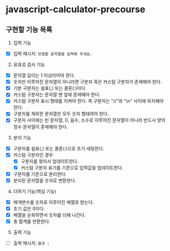 # javascript-calculator-precourse

## 구현할 기능 목록

1. 입력 기능

- [x] 입력 메시지: `덧셈할 문자열을 입력해 주세요.`

2. 유효성 검사 기능

- [x] 문자열 길이는 1 이상이어야 한다.
- [x] 숫자만 이루어진 문자열이 아니라면 구분자 혹은 커스텀 구분자가 존재해야 한다.
- [x] 기본 구분자는 쉼표(,) 또는 콜론(:)이다.
- [x] 커스텀 구분자는 문자열 맨 앞에 존재해야 한다.
- [x] 커스텀 구분자 표시 형태를 지켜야 한다. 즉 구분자는 "//"와 "\n" 사이에 위치해야 한다.
- [x] 구분자를 제외한 문자열은 모두 숫자 형태여야 한다.
- [x] 구분자 사이에는 빈 문자열, 0, 음수, 소수로 이루어진 문자열이 아니라 반드시 양의 정수 문자열이 존재해야 한다.

3. 분리 기능

- [x] 구분자를 쉼표(,) 또는 콜론(:)으로 초기 세팅한다.
- [x] 커스텀 구분자인 경우
  - [x] 구분자를 찾아서 업데이트한다.
  - [x] 커스텀 구분자 표기를 기준으로 입력값을 업데이트한다.
- [x] 구분자를 기준으로 분리한다.
- [x] 분리된 문자열을 숫자로 변환한다.

4. 더하기 기능(핵심 기능)

- [x] 매개변수를 숫자로 이루어진 배열로 받는다.
- [x] 초기 값은 0이다.
- [x] 배열을 순회하면서 숫자를 더해 나간다.
- [x] 총 합계를 반환한다.

5. 출력 기능

- [ ] 출력 메시지: `결과 :`
